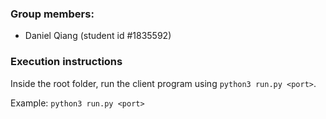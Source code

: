 ### Group members: ###
- Daniel Qiang (student id #1835592)

### Execution instructions ###
Inside the root folder, run the client program using `python3 run.py <port>`. 

Example: `python3 run.py <port>` 
